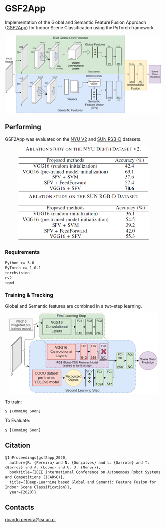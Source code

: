 # GSF2App
Implementation of the Global and Semantic Feature Fusion Approach ([GSF2App](https://ieeexplore.ieee.org/abstract/document/9096068)) for Indoor Scene Classification using the PyTorch framework.

<p align="center"><img src="assets/GSF2App.png" width="720"\></p>

## Performing
GSF2App was evaluated on the [NYU V2](https://cs.nyu.edu/~silberman/datasets/nyu_depth_v2.html) and [SUN RGB-D](https://rgbd.cs.princeton.edu) datasets.

<p align="center"><img src="assets/GSF2App_NYU_results.png" width="425"/> <img src="assets/GSF2App_SUN_results.png" width="425"/> 
  
### Requirements

    Python >= 3.6
    PyTorch >= 1.0.1
    torchvision
    cv2
    tqmd
    
### Training & Tracking
Global and Semantic features are combined in a two-step learning.
<p align="center"><img src="assets/GSF2App_training.png" width="480"\></p>


To train:

    $ [Comming Soon]

To Evaluate:

    $ [Comming Soon]

## Citation

```
@InProceedings{gsf2app_2020,
  author={R. {Pereira} and N. {Gonçalves} and L. {Garrote} and T. {Barros} and A. {Lopes} and U. J. {Nunes}},
  booktitle={IEEE International Conference on Autonomous Robot Systems and Competitions (ICARSC)}, 
  title={{Deep-Learning based Global and Semantic Feature Fusion for Indoor Scene Classification}}, 
  year={2020}}
```


## Contacts
ricardo.pereira@isr.uc.pt
